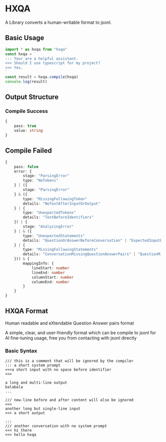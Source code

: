 # HXQA

A Library converts a human-writable format to jsonl.

## Basic Usage

```javascript
import * as hxqa from "hxqa"
const hxqa = `
::: Your are a helpful assistant.
<<< Should I use typescript for my project?
>>> Yes.
`
const result = hxqa.compile(hxqa)
console.log(result)
```

## Output Structure

### Compile Success

```typescript
{
    pass: true
    value: string
}
```

## Compile Failed

```typescript
{
    pass: false
    error: {
        stage: "ParsingError"
        type: "NoTokens"
    } | ({
        stage: "ParsingError"
    } & ({
        type: "MissingFollowingToken"
        details: "NoTextAfterInputOrOutput"
    } | {
        type: "UnexpectedTokens"
        details: "TextBeforeIdentifiers"
    }) | {
        stage: "AnalyzingError"
    } | & ({
        type: "UnexpectedStatements"
        details: "QuestionOrAnswerBeforeConversation" | "ExpectedInputButGetOutput"
    } | {
        type: "MissingFollowingStatements"
        details: "ConversationMissingQuestionAnswerPairs" | "QuestionMissingAnswer"
    })) & {
        mappingInfo: {
            lineStart: number
            lineEnd: number
            columnStart: number
            columnEnd: number
        }
    }
}
```

## HXQA Format

Human readable and eXtendable Question Answer pairs format

A simple, clear, and user-friendly format which can be compile to jsonl for AI fine-tuning usage, free you from contacting with jsonl directly

### Basic Syntax

```hxqa
/// this is a comment that will be ignored by the compiler
::: a short system prompt
<<<a short input with no space before identifier
>>>

a long and multi-line output
balabala
...

/// new-line before and after content will also be ignored
<<<
another long but single-line input
>>> a short output

:::
/// another conversation with no system prompt
<<< hi there
>>> hello hxqa
```

